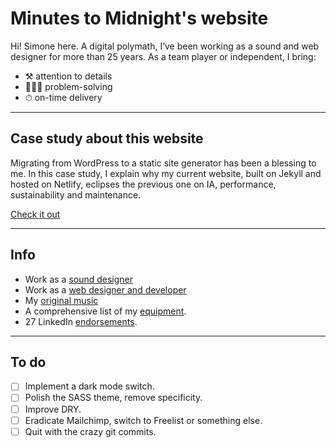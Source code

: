 # Minutes to Midnight's website

Hi! Simone here. A digital polymath, I’ve been working as a sound and web designer for more than 25 years. As a team player or independent, I bring:

- ⚒ attention to details
- 👨🏻‍💻 problem-solving
- ⏱ on-time delivery

---

## Case study about this website

Migrating from WordPress to a static site generator has been a blessing to me. In this case study, I explain why my current website, built on Jekyll and hosted on Netlify, eclipses the previous one on IA, performance, sustainability and maintenance.

[Check it out](https://minutestomidnight.co.uk/work/web-design/minutes-to-midnight/)

---

## Info

- Work as a [sound designer](https://minutestomidnight.co.uk/work/sound-design/)
- Work as a [web designer and developer](https://minutestomidnight.co.uk/work/web-design/)
- My [original music](https://minutestomidnight.co.uk/work/original-music-productions/)
- A comprehensive list of my [equipment](https://minutestomidnight.co.uk/uses/).
- 27 LinkedIn [endorsements](https://www.linkedin.com/in/minutes2mid/#recommendations).

---

## To do

- [ ] Implement a dark mode switch.
- [ ] Polish the SASS theme, remove specificity.
- [ ] Improve DRY.
- [ ] Eradicate Mailchimp, switch to Freelist or something else.
- [ ] Quit with the crazy git commits.

